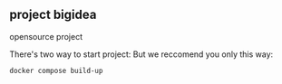 ## project bigidea
opensource project

There's two way to start project:
But we reccomend you only this way:
```bash
docker compose build-up
```
